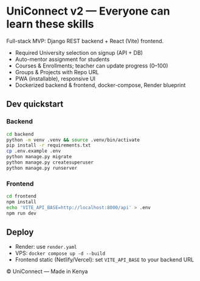 # UniConnect v2 — Everyone can learn these skills

Full-stack MVP: Django REST backend + React (Vite) frontend.
- Required University selection on signup (API + DB)
- Auto-mentor assignment for students
- Courses & Enrollments; teacher can update progress (0–100)
- Groups & Projects with Repo URL
- PWA (installable), responsive UI
- Dockerized backend & frontend, docker-compose, Render blueprint

## Dev quickstart
### Backend
```bash
cd backend
python -m venv .venv && source .venv/bin/activate
pip install -r requirements.txt
cp .env.example .env
python manage.py migrate
python manage.py createsuperuser
python manage.py runserver
```

### Frontend
```bash
cd frontend
npm install
echo 'VITE_API_BASE=http://localhost:8000/api' > .env
npm run dev
```

## Deploy
- Render: use `render.yaml`
- VPS: `docker compose up -d --build`
- Frontend static (Netlify/Vercel): set `VITE_API_BASE` to your backend URL

© UniConnect — Made in Kenya
